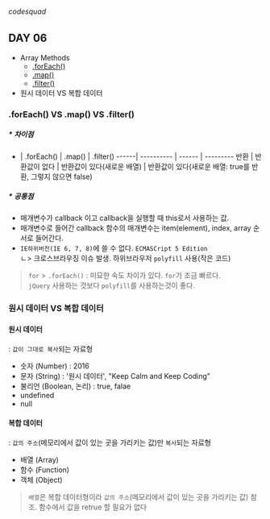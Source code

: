 ###### codesquad

## DAY 06
- Array Methods
	- [.forEach()](https://developer.mozilla.org/en-US/docs/Web/JavaScript/Reference/Global_Objects/Array/forEach)
	- [.map()](https://developer.mozilla.org/en-US/docs/Web/JavaScript/Reference/Global_Objects/Array/map)
	- [.filter()](https://developer.mozilla.org/en-US/docs/Web/JavaScript/Reference/Global_Objects/Array/filter)
- 원시 데이터 VS 복합 데이터

### .forEach() VS .map() VS .filter()

##### * 차이점
  -   | .forEach() | .map() | .filter()
------| ---------- | ------ | ---------
반환   | 반환값이 없다 | 반환값이 있다(새로운 배열) |  반환값이 있다(새로운 배열: true를 반환, 그렇지 않으면 false)

##### * 공통점 <br>
- 매개변수가 callback 이고 callback을 실행할 때 this로서 사용하는 값.
- 매개변수로 들어간 callback 함수의 매개변수는 item(element), index, array 순서로 들어간다.  
- `IE하위버전(IE 6, 7, 8)`에 쓸 수 없다. `ECMASCript 5 Edition` <br>
ㄴ> 크로스브라우징 이슈 발생. 하위브라우저 `polyfill` 사용(작은 코드)

> `for` > `.forEach()` : 미묘한 속도 차이가 있다. `for`가 조금 빠르다. <br>
> `jQuery` 사용하는 것보다 `polyfill`를 사용하는것이 좋다.

### 원시 데이터 VS 복합 데이터
#### 원시 데이터
: `값이 그대로 복사`되는 자료형 <br>
- 숫자 (Number) : 2016
- 문자 (String) : '원시 데이터', "Keep Calm and Keep Coding"
- 불리언 (Boolean, 논리) : true, falae
- undefined
- null

#### 복합 데이터
: `값의 주소`(메모리에서 값이 있는 곳을 가리키는 값)만 `복사`되는 자료형  <br>
- 배열 (Array)
- 함수 (Function)
- 객체 (Object)

> `배열`은 복합 데이터형이라 `값의 주소`(메모리에서 값이 있는 곳을 가리키는 값) 참조. 함수에서 값을 retrue 할 필요가 없다
